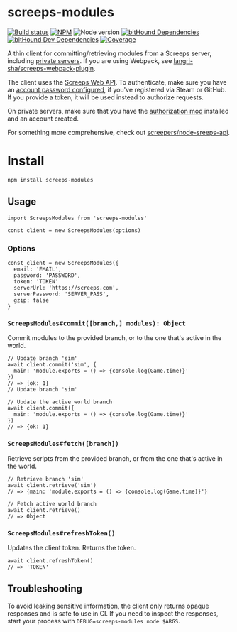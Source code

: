 # screeps-modules

[![Build status][travis-ci-badge]][travis-ci] [![NPM][npm-badge]][npm] ![Node version][node-badge] [![bitHound Dependencies][bithound-dependencies-badge]][bithound-dependencies] [![bitHound Dev Dependencies][bithound-dev-dependencies-badge]][bithound-dev-dependencies]  [![Coverage][codecov-badge]][codecov]

A thin client for committing/retrieving modules from a Screeps server, including [private servers](http://support.screeps.com/hc/en-us/articles/213625765-Screeps-private-server-released-). If you are using Webpack, see [langri-sha/screeps-webpack-plugin](https://github.com/langri-sha/screeps-webpack-plugin).

The client uses the [Screeps Web API](http://support.screeps.com/hc/en-us/articles/203022612-Committing-scripts-using-direct-API-access). To authenticate, make sure you have an [account password configured](https://screeps.com/a/#!/account), if you've registered via Steam or GitHub. If you provide a token, it will be used instead to authorize requests.

On private servers, make sure that you have the  [authorization mod](https://github.com/screepsmods/screepsmod-auth) installed and an account created.

For something more comprehensive, check out [screepers/node-sreeps-api](https://github.com/screepers/node-screeps-api).

# Install

```
npm install screeps-modules
```

## Usage

```
import ScreepsModules from 'screeps-modules'

const client = new ScreepsModules(options)
```

### Options

```
const client = new ScreepsModules({
  email: 'EMAIL',
  password: 'PASSWORD',
  token: 'TOKEN'
  serverUrl: 'https://screeps.com',
  serverPassword: 'SERVER_PASS',
  gzip: false
}
```

### `ScreepsModules#commit([branch,] modules): Object`

Commit modules to the provided branch, or to the one that's active in the world.

```
// Update branch 'sim'
await client.commit('sim', {
  main: 'module.exports = () => {console.log(Game.time)}'
})
// => {ok: 1}
// Update branch 'sim'

// Update the active world branch
await client.commit({
  main: 'module.exports = () => {console.log(Game.time)}'
})
// => {ok: 1}
```

### `ScreepsModules#fetch([branch])`

Retrieve scripts from the provided branch, or from the one that's active in the world.

```
// Retrieve branch 'sim'
await client.retrieve('sim')
// => {main: 'module.exports = () => {console.log(Game.time)}'}

// Fetch active world branch
await client.retrieve()
// => Object
```

### `ScreepsModules#refreshToken()`

Updates the client token. Returns the token.

```
await client.refreshToken()
// => 'TOKEN'
```

## Troubleshooting

To avoid leaking sensitive information, the client only returns opaque responses and is safe to use in CI. If you need to inspect the responses, start your process with `DEBUG=screeps-modules node $ARGS`.

[travis-ci]: https://travis-ci.org/langri-sha/screeps-modules
[travis-ci-badge]: https://travis-ci.org/langri-sha/screeps-modules.svg?branch=master
[npm]: https://www.npmjs.com/package/screeps-modules
[npm-badge]: https://img.shields.io/npm/v/screeps-modules.svg
[node-badge]: https://img.shields.io/node/v/screeps-modules.svg
[codecov]: https://codecov.io/gh/langri-sha/screeps-modules
[bithound-dependencies]: https://www.bithound.io/github/langri-sha/screeps-modules/master/dependencies/npm
[bithound-dependencies-badge]: https://www.bithound.io/github/langri-sha/screeps-modules/badges/dependencies.svg
[bithound-dev-dependencies]: https://www.bithound.io/github/langri-sha/screeps-modules/master/dependencies/npm
[bithound-dev-dependencies-badge]: https://www.bithound.io/github/langri-sha/screeps-modules/badges/devDependencies.svg
[codecov-badge]: https://codecov.io/gh/langri-sha/screeps-modules/branch/master/graph/badge.svg

